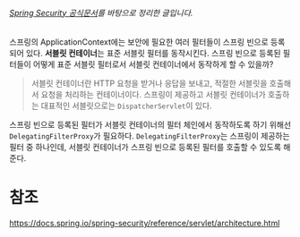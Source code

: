 ###### [Spring Security 공식문서](https://docs.spring.io/spring-security/reference/servlet/getting-started.html)를 바탕으로 정리한 글입니다.

스프링의 ApplicationContext에는 보안에 필요한 여러 필터들이 스프링 빈으로 등록되어 있다.
**서블릿 컨테이너**는 표준 서블릿 필터를 동작시킨다. 스프링 빈으로 등록된 필터들이 어떻게 표준 서블릿 필터로서 서블릿 컨테이너에서 동작하게 할 수 있을까?

> 서블릿 컨테이너란 HTTP 요청을 받거나 응답을 보내고, 적절한 서블릿을 호출해서 요청을 처리하는 컨테이너이다.
스프링이 제공하고 서블릿 컨테이너가 호출하는 대표적인 서블릿으로는 `DispatcherServlet`이 있다.

스프링 빈으로 등록된 필터가 서블릿 컨테이너의 필터 체인에서 동작하도록 하기 위해선 `DelegatingFilterProxy`가 필요하다.
`DelegatingFilterProxy`는 스프링이 제공하는 필터 중 하나인데, 서블릿 컨테이너가 스프링 빈으로 등록된 필터를 호출할 수 있도록 해준다.



# 참조
https://docs.spring.io/spring-security/reference/servlet/architecture.html